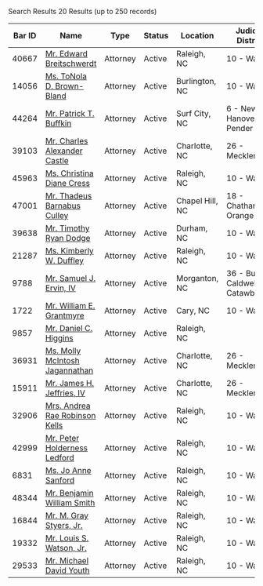 Search Results 20 Results (up to 250 records)

| Bar ID | Name | Type | Status | Location | Judicial District |
| --- | --- | --- | --- | --- | --- |
| 40667 | [Mr. Edward Breitschwerdt](https://portal.ncbar.gov/Verification/viewer.aspx?ID=40667) | Attorney | Active | Raleigh, NC | 10 - Wake |
| 14056 | [Ms. ToNola D. Brown-Bland](https://portal.ncbar.gov/Verification/viewer.aspx?ID=14056) | Attorney | Active | Burlington, NC | 10 - Wake |
| 44264 | [Mr. Patrick T. Buffkin](https://portal.ncbar.gov/Verification/viewer.aspx?ID=44264) | Attorney | Active | Surf City, NC | 6 - New Hanover, Pender |
| 39103 | [Mr. Charles Alexander Castle](https://portal.ncbar.gov/Verification/viewer.aspx?ID=39103) | Attorney | Active | Charlotte, NC | 26 - Mecklenburg |
| 45963 | [Ms. Christina Diane Cress](https://portal.ncbar.gov/Verification/viewer.aspx?ID=45963) | Attorney | Active | Raleigh, NC | 10 - Wake |
| 47001 | [Mr. Thadeus Barnabus Culley](https://portal.ncbar.gov/Verification/viewer.aspx?ID=47001) | Attorney | Active | Chapel Hill, NC | 18 - Chatham, Orange |
| 39638 | [Mr. Timothy Ryan Dodge](https://portal.ncbar.gov/Verification/viewer.aspx?ID=39638) | Attorney | Active | Durham, NC | 10 - Wake |
| 21287 | [Ms. Kimberly W. Duffley](https://portal.ncbar.gov/Verification/viewer.aspx?ID=21287) | Attorney | Active | Raleigh, NC | 10 - Wake |
| 9788 | [Mr. Samuel J. Ervin, IV](https://portal.ncbar.gov/Verification/viewer.aspx?ID=9788) | Attorney | Active | Morganton, NC | 36 - Burke, Caldwell, Catawba |
| 1722 | [Mr. William E. Grantmyre](https://portal.ncbar.gov/Verification/viewer.aspx?ID=1722) | Attorney | Active | Cary, NC | 10 - Wake |
| 9857 | [Mr. Daniel C. Higgins](https://portal.ncbar.gov/Verification/viewer.aspx?ID=9857) | Attorney | Active | Raleigh, NC |  |
| 36931 | [Ms. Molly McIntosh Jagannathan](https://portal.ncbar.gov/Verification/viewer.aspx?ID=36931) | Attorney | Active | Charlotte, NC | 26 - Mecklenburg |
| 15911 | [Mr. James H. Jeffries, IV](https://portal.ncbar.gov/Verification/viewer.aspx?ID=15911) | Attorney | Active | Charlotte, NC | 26 - Mecklenburg |
| 32906 | [Mrs. Andrea Rae Robinson Kells](https://portal.ncbar.gov/Verification/viewer.aspx?ID=32906) | Attorney | Active | Raleigh, NC | 10 - Wake |
| 42999 | [Mr. Peter Holderness Ledford](https://portal.ncbar.gov/Verification/viewer.aspx?ID=42999) | Attorney | Active | Raleigh, NC | 10 - Wake |
| 6831 | [Ms. Jo Anne Sanford](https://portal.ncbar.gov/Verification/viewer.aspx?ID=6831) | Attorney | Active | Raleigh, NC | 10 - Wake |
| 48344 | [Mr. Benjamin William Smith](https://portal.ncbar.gov/Verification/viewer.aspx?ID=48344) | Attorney | Active | Raleigh, NC | 10 - Wake |
| 16844 | [Mr. M. Gray Styers, Jr.](https://portal.ncbar.gov/Verification/viewer.aspx?ID=16844) | Attorney | Active | Raleigh, NC | 10 - Wake |
| 19332 | [Mr. Louis S. Watson, Jr.](https://portal.ncbar.gov/Verification/viewer.aspx?ID=19332) | Attorney | Active | Raleigh, NC | 10 - Wake |
| 29533 | [Mr. Michael David Youth](https://portal.ncbar.gov/Verification/viewer.aspx?ID=29533) | Attorney | Active | Raleigh, NC | 10 - Wake |